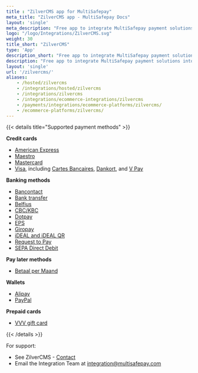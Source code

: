 ```yaml
---
title : "ZilverCMS app for MultiSafepay"
meta_title: "ZilverCMS app - MultiSafepay Docs"
layout: 'single'
meta_description: "Free app to integrate MultiSafepay payment solutions into your ZilverCMS webshop."
logo: "/logo/Integrations/ZilverCMS.svg"
weight: 30
title_short: "ZilverCMS"
type: 'App'
description_short: "Free app to integrate MultiSafepay payment solutions into your ZilverCMS webshop."
description: "Free app to integrate MultiSafepay payment solutions into your ZilverCMS platform."
layout: 'single'
url: '/zilvercms/'
aliases: 
    - /hosted/zilvercms
    - /integrations/hosted/zilvercms
    - /integrations/zilvercms
    - /integrations/ecommerce-integrations/zilvercms
    - /payments/integrations/ecommerce-platforms/zilvercms/
    - /ecommerce-platforms/zilvercms/
---
```


{{< details title="Supported payment methods" >}}

**Credit cards**

- [American Express](/payment-methods/american-express)
- [Maestro](/payment-methods/maestro)
- [Mastercard](/payment-methods/mastercard)
- [Visa](/payments/methods/credit-and-debit-cards/visa), including [Cartes Bancaires](/payment-methods/cartes-bancaires), [Dankort](/payment-methods/dankort), and [V Pay](/payment-methods/vpay/)

**Banking methods**

- [Bancontact](/payment-methods/bancontact)
- [Bank transfer](/payment-methods/bank-transfer)
- [Belfius](/payment-methods/belfius)
- [CBC/KBC](/payment-methods/cbc-kbc)
- [Dotpay](/payment-methods/dotpay)
- [EPS](/payment-methods/eps)
- [Giropay](/payment-methods/giropay) 
- [iDEAL and iDEAL QR](/payment-methods/ideal)
- [Request to Pay](/payments/methods/banks/request-to-pay)
- [SEPA Direct Debit](/payment-methods/sepa-direct-debit)

**Pay later methods**

- [Betaal per Maand](/payment-methods/betaal-per-maand)

**Wallets**

- [Alipay](/payment-methods/alipay)
- [PayPal](/payment-methods/paypal)

**Prepaid cards**

- [VVV gift card](https://www.vvvcadeaukaarten.nl)

{{< /details >}}

For support: 

- See ZilverCMS - [Contact](https://www.zilvercms.nl/contact)
- Email the Integration Team at <integration@multisafepay.com>
